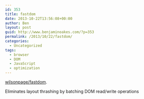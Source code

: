 ```yaml
---
id: 353
title: fastdom
date: 2013-10-22T13:56:08+00:00
author: Ben
layout: post
guid: http://www.benjaminoakes.com/?p=353
permalink: /2013/10/22/fastdom/
categories:
  - Uncategorized
tags:
  - browser
  - DOM
  - JavaScript
  - optimization
---
```

[wilsonpage/fastdom](https://github.com/wilsonpage/fastdom).

Eliminates layout thrashing by batching DOM read/write operations